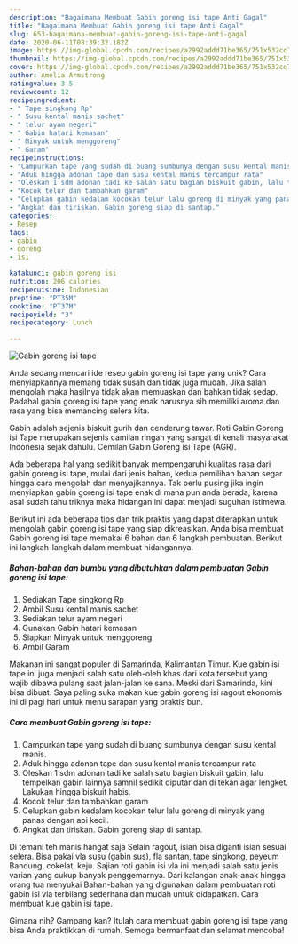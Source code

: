 ```yaml
---
description: "Bagaimana Membuat Gabin goreng isi tape Anti Gagal"
title: "Bagaimana Membuat Gabin goreng isi tape Anti Gagal"
slug: 653-bagaimana-membuat-gabin-goreng-isi-tape-anti-gagal
date: 2020-06-11T08:39:32.182Z
image: https://img-global.cpcdn.com/recipes/a2992addd71be365/751x532cq70/gabin-goreng-isi-tape-foto-resep-utama.jpg
thumbnail: https://img-global.cpcdn.com/recipes/a2992addd71be365/751x532cq70/gabin-goreng-isi-tape-foto-resep-utama.jpg
cover: https://img-global.cpcdn.com/recipes/a2992addd71be365/751x532cq70/gabin-goreng-isi-tape-foto-resep-utama.jpg
author: Amelia Armstrong
ratingvalue: 3.5
reviewcount: 12
recipeingredient:
- " Tape singkong Rp"
- " Susu kental manis sachet"
- " telur ayam negeri"
- " Gabin hatari kemasan"
- " Minyak untuk menggoreng"
- " Garam"
recipeinstructions:
- "Campurkan tape yang sudah di buang sumbunya dengan susu kental manis."
- "Aduk hingga adonan tape dan susu kental manis tercampur rata"
- "Oleskan 1 sdm adonan tadi ke salah satu bagian biskuit gabin, lalu tempelkan gabin lainnya samnil sedikit diputar dan di tekan agar lengket. Lakukan hingga biskuit habis."
- "Kocok telur dan tambahkan garam"
- "Celupkan gabin kedalam kocokan telur lalu goreng di minyak yang panas dengan api kecil."
- "Angkat dan tiriskan. Gabin goreng siap di santap."
categories:
- Resep
tags:
- gabin
- goreng
- isi

katakunci: gabin goreng isi 
nutrition: 206 calories
recipecuisine: Indonesian
preptime: "PT35M"
cooktime: "PT37M"
recipeyield: "3"
recipecategory: Lunch

---
```



![Gabin goreng isi tape](https://img-global.cpcdn.com/recipes/a2992addd71be365/751x532cq70/gabin-goreng-isi-tape-foto-resep-utama.jpg)

Anda sedang mencari ide resep gabin goreng isi tape yang unik? Cara menyiapkannya memang tidak susah dan tidak juga mudah. Jika salah mengolah maka hasilnya tidak akan memuaskan dan bahkan tidak sedap. Padahal gabin goreng isi tape yang enak harusnya sih memiliki aroma dan rasa yang bisa memancing selera kita.

Gabin adalah sejenis biskuit gurih dan cenderung tawar. Roti Gabin Goreng isi Tape merupakan sejenis camilan ringan yang sangat di kenali masyarakat Indonesia sejak dahulu. Cemilan Gabin Goreng isi Tape (AGR).

Ada beberapa hal yang sedikit banyak mempengaruhi kualitas rasa dari gabin goreng isi tape, mulai dari jenis bahan, kedua pemilihan bahan segar hingga cara mengolah dan menyajikannya. Tak perlu pusing jika ingin menyiapkan gabin goreng isi tape enak di mana pun anda berada, karena asal sudah tahu triknya maka hidangan ini dapat menjadi suguhan istimewa.


Berikut ini ada beberapa tips dan trik praktis yang dapat diterapkan untuk mengolah gabin goreng isi tape yang siap dikreasikan. Anda bisa membuat Gabin goreng isi tape memakai 6 bahan dan 6 langkah pembuatan. Berikut ini langkah-langkah dalam membuat hidangannya.

<!--inarticleads1-->

##### Bahan-bahan dan bumbu yang dibutuhkan dalam pembuatan Gabin goreng isi tape:

1. Sediakan  Tape singkong Rp
1. Ambil  Susu kental manis sachet
1. Sediakan  telur ayam negeri
1. Gunakan  Gabin hatari kemasan
1. Siapkan  Minyak untuk menggoreng
1. Ambil  Garam


Makanan ini sangat populer di Samarinda, Kalimantan Timur. Kue gabin isi tape ini juga menjadi salah satu oleh-oleh khas dari kota tersebut yang wajib dibawa pulang saat jalan-jalan ke sana. Meski dari Samarinda, kini bisa dibuat. Saya paling suka makan kue gabin goreng isi ragout ekonomis ini di pagi hari untuk menu sarapan yang praktis bun. 

<!--inarticleads2-->

##### Cara membuat Gabin goreng isi tape:

1. Campurkan tape yang sudah di buang sumbunya dengan susu kental manis.
1. Aduk hingga adonan tape dan susu kental manis tercampur rata
1. Oleskan 1 sdm adonan tadi ke salah satu bagian biskuit gabin, lalu tempelkan gabin lainnya samnil sedikit diputar dan di tekan agar lengket. Lakukan hingga biskuit habis.
1. Kocok telur dan tambahkan garam
1. Celupkan gabin kedalam kocokan telur lalu goreng di minyak yang panas dengan api kecil.
1. Angkat dan tiriskan. Gabin goreng siap di santap.


Di temani teh manis hangat saja Selain ragout, isian bisa diganti isian sesuai selera. Bisa pakai vla susu (gabin sus), fla santan, tape singkong, peyeum Bandung, cokelat, keju. Sajian roti gabin isi vla ini menjadi salah satu jenis varian yang cukup banyak penggemarnya. Dari kalangan anak-anak hingga orang tua menyukai Bahan-bahan yang digunakan dalam pembuatan roti gabin isi vla terbilang sederhana dan mudah untuk didapatkan. Cara membuat kue gabin isi tape. 

Gimana nih? Gampang kan? Itulah cara membuat gabin goreng isi tape yang bisa Anda praktikkan di rumah. Semoga bermanfaat dan selamat mencoba!
